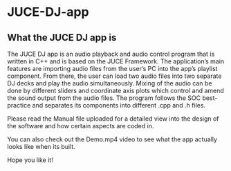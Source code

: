 # JUCE-DJ-app

## What the JUCE DJ app is

The JUCE DJ app is an audio playback and audio control program that is written in C++ and is based on the JUCE Framework. 
The application’s main features are importing audio files from the user’s PC into the app’s playlist component. From there, the user can load two audio files into two separate DJ decks and play the audio simultaneously. Mixing of the audio can be done by different sliders and coordinate axis plots which control and amend the sound output from the audio files. The program follows the SOC best-practice and separates its components into different .cpp and .h files. 

Please read the Manual file uploaded for a detailed view into the design of the software and how certain aspects are coded in.

You can also check out the Demo.mp4 video to see what the app actually looks like when its built.

Hope you like it!
